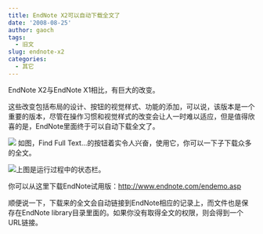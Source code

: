 ```yaml
---
title: EndNote X2可以自动下载全文了
date: '2008-08-25'
author: gaoch
tags:
  - 旧文
slug: endnote-x2
categories:
  - 其它
---
```


EndNote X2与EndNote X1相比，有巨大的改变。  
  
这些改变包括布局的设计、按钮的视觉样式、功能的添加，可以说，该版本是一个重要的版本，尽管在操作习惯和视觉样式的改变会让人一时难以适应，但是值得欣喜的是，EndNote里面终于可以自动下载全文了。  
  
<img src="http://hiphotos.baidu.com/spring%5Fgao/pic/item/e29cf03634d5bf290a55a9f8.jpg" class="blogimg" />  
如图，Find Full
Text...的按钮着实令人兴奋，使用它，你可以一下子下载众多的全文。  
  
<img src="http://hiphotos.baidu.com/spring%5Fgao/pic/item/969fd0ca9ed4cc5ef21fe7c1.jpg" class="blogimg" />上图是运行过程中的状态栏。  
  
你可以从这里下载EndNote试用版：http://www.endnote.com/endemo.asp  
  
顺便说一下，下载来的全文会自动链接到EndNote相应的记录上，而文件也是保存在EndNote
library目录里面的。如果你没有取得全文的权限，则会得到一个URL链接。
